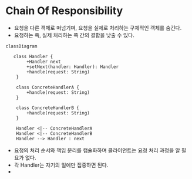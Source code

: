 # Chain Of Responsibility

- 요청을 다른 객체로 떠넘기며, 요청을 실제로 처리하는 구체적인 객체를 숨긴다.
- 요청하는 쪽, 실제 처리하는 쪽 간의 결합을 낮출 수 있다.

```mermaid
classDiagram

   class Handler {
        +Handler next
        +setNext(handler: Handler): Handler
        +handle(request: String)
    }

    class ConcreteHandlerA {
        +handle(request: String)
    }

    class ConcreteHandlerB {
        +handle(request: String)
    }

    Handler <|-- ConcreteHandlerA
    Handler <|-- ConcreteHandlerB
    Handler --> Handler : next
```
- 요청의 처리 순서와 책임 분리를 캡슐화하며 클라이언트는 요청 처리 과정을 알 필요가 없다.
- 각 Handler는 자기의 일에만 집중하면 된다.
- 